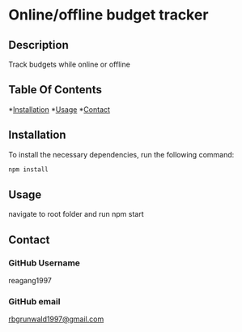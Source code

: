 # Online/offline budget tracker

## Description
Track budgets while online or offline

## Table Of Contents
*[Installation](#install)
*[Usage](#usage)
*[Contact](#contact)

## Installation
To install the necessary dependencies, run the following command:
```md
npm install
```

## Usage
navigate to root folder and run npm start

## Contact
### GitHub Username
reagang1997

### GitHub email
rbgrunwald1997@gmail.com

